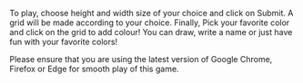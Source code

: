 

To play, choose height and width size of your choice and click on Submit. 
A grid will be made according to your choice.
Finally, Pick your favorite color and click on the grid to add colour! You can draw, write a name or just have fun with your favorite colors!

Please ensure that you are using the latest version of Google Chrome, Firefox or Edge for smooth play of this game.

